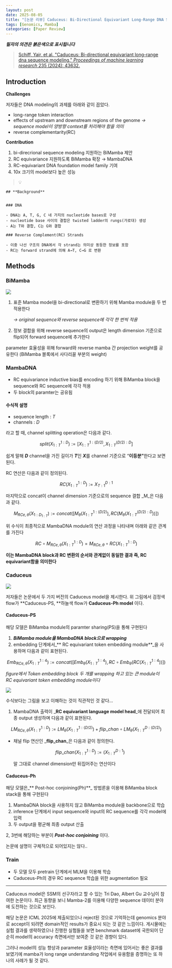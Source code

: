 ```yaml
---
layout: post
date: 2025-08-05
title: "[논문 리뷰] Caduceus: Bi-Directional Equivariant Long-Range DNA Sequence Modeling"
tags: [Genomics, Mamba]
categories: [Paper Review]
---
```


<span class="notion-red">_**필자의 의견은 붉은색으로 표시됩니다**_</span>


> [Schiff, Yair, et al. "Caduceus: Bi-directional equivariant long-range dna sequence modeling." ](https://pmc.ncbi.nlm.nih.gov/articles/PMC12189541/)[_Proceedings of machine learning research_](https://pmc.ncbi.nlm.nih.gov/articles/PMC12189541/)[ 235 (2024): 43632.](https://pmc.ncbi.nlm.nih.gov/articles/PMC12189541/)



## Introduction


**Challenges**


저자들은 DNA modeling의 과제를 아래와 같이 꼽았다.

- long-range token interaction
- effects of upstream and downstream regions of the genome 
_→ sequence model이 양방향 context를 처리해야 함을 의미_
- reverse complementarity(RC)

**Contribution**

1. bi-direcrional sequence modeling 지원하는 BiMamba 제안
1. RC equivariance 지원하도록 BiMamba 확장 → MambaDNA
1. RC-equivariant DNA foundation model family 기여
1. 10x 크기의 model보다 높은 성능

> 💡 


	## **Background**


	### DNA

	- DNA는 A, T, G, C 네 가지의 nucleotide bases로 구성
	- nucleotide base 사이의 결합은 twisted ladder의 rungs(가로대) 생성
	- A는 T와 결합, C는 G와 결합

	### Reverse Complement(RC) Strands

	- 이중 나선 구조의 DNA에서 각 strand는 의미상 동등한 정보를 포함
	- RC는 forward strand에 의해 A→T, C→G 로 변환


## Methods



### BiMamba


![](https://prod-files-secure.s3.us-west-2.amazonaws.com/542b861c-36a8-4051-84e5-8804b6728dba/2c247d59-7815-4980-99f0-8f0d21f445a7/image.png?X-Amz-Algorithm=AWS4-HMAC-SHA256&X-Amz-Content-Sha256=UNSIGNED-PAYLOAD&X-Amz-Credential=ASIAZI2LB466QHEEDPNT%2F20250930%2Fus-west-2%2Fs3%2Faws4_request&X-Amz-Date=20250930T080124Z&X-Amz-Expires=3600&X-Amz-Security-Token=IQoJb3JpZ2luX2VjEF8aCXVzLXdlc3QtMiJHMEUCIDatvy4m%2FKxpcl%2BvKRX5SPoMWtsQio8HjD8t7AqUpD%2FsAiEA8C7mgT3O73u4yEzY5BgjmtMDQ2H%2FpRd7B0v2QAQd8IkqiAQI6P%2F%2F%2F%2F%2F%2F%2F%2F%2F%2FARAAGgw2Mzc0MjMxODM4MDUiDEgq3AaACbG5r481RSrcA61ObtduK4XebxrJP47Nki%2FuKL9MUpJ8iQm9PM0peDCpz3i%2BPGNHsyLpeeroY6bnGgYFnVDPMvOwO6Z9yTZYpvh8d044BZMgjXtajjkQ4SDKBcgGNLUvQtBVO2rCIyNnvguX9AhuByMesGRayNE7SG5ArYS0i0%2B9KDUHRb3wdzfN%2Bt5TxYaJYP7Z7fNc31xueLlUPRZU6t1ZEZZUEisajtXU%2BOpj0QR5Lo9LdoxGnz32uQTvdzxKtpA6sWcYCEeCxKTzVUnaIf2mKWvbUZ3bZ2d3ZW7g6tL%2BrHNGA7elQP%2F5501lkwX%2F2MCJrL0XBtBZdnKemAOy2XjUaMTC0MHOSmjXdy2XQHdOFDJ6CqvTyuDFnBI%2BzTt2JDu1ZwaJa43RmJvjiQXjYIVoCpB5skLdjn%2FJ6lrnKNug3O1pJoBfDSbvJgG3aM13sc5D%2FL4hosuH68OQf%2F1Sk4ls1U1PG2VsqGxsLlj4TOe1ERk3ajiQ4WtEDZWtLEdly5jRkGbizNzBqXm5a7QP7vD3WfkS3mlvtdUlcbUs%2B9i3O0vDD0VF0yR4%2BKHGJJ9APE7%2FfghGwKB1eeffdV7x%2BcURiqaUoWlDlDU2d13Okcz9Y%2BfYjIGpZFnICbm30ZUzUhDaspM7ML2G7sYGOqUBv2Dbn5avidB%2FavgvAF3a4MgTYw%2F%2B8Z2mv%2BoDBDOHuM7688jaJDvbaTRQHJnDTfVfrDvRW2MTghHnBdmxa3YPCvlR54dG1klFgQluSwcrM%2BEyHstjfh5Q%2FU8DCcoXa7TSlUWci7hjsngLI%2BLOyC%2B0jYDSQD5ruqSEs9s08afIYGFWCjoZrXyjYvotC5p7wOKRUp77Fl39AVoGQj2KMI7OVtFXK6Sa&X-Amz-Signature=27d44fcad92f5014e1df9d0522ff06a230da728a36ff844d9f67855b1f7a5e00&X-Amz-SignedHeaders=host&x-amz-checksum-mode=ENABLED&x-id=GetObject)

1. 표준 Mamba model을 bi-directional로 변환하기 위해 Mamba module을 두 번 적용한다

	_→ original sequence와 reverse sequence에 각각 한 번씩 적용_

1. 정보 결합을 위해 reverse sequence의 output은 length dimension 기준으로 flip되어 forward sequence에 추가한다

parameter 효율성을 위해 forward와 reverse mamba 간 projection weight를 공유한다 (BiMamba 블록에서 사다리꼴 부분의 weight)



### MambaDNA

- RC equivariance inductive bias를 encoding 하기 위해 BiMamba block을 sequence와 RC sequence에 각각 적용
- 두 block의 paramter는 공유됨


#### 수식적 설명

- sequence length : _T_
- channels : _D_

라고 할 때,  channel splitting operation은 다음과 같다.


$$
split(X^{1:D}_{1:T}):=[X^{1:(D/2)}_{1:T},X^{(D/2):D}_{1:T}]
$$


<span class="notion-red">쉽게 말해 </span><span class="notion-red">_**D**_</span><span class="notion-red"> channel을 가진 길이가 </span><span class="notion-red">_**T**_</span><span class="notion-red">인 </span><span class="notion-red">_**X**_</span><span class="notion-red">를 channel 기준으로 “</span><span class="notion-red">**이등분”**</span><span class="notion-red">한다고 보면 된다.</span>


RC 연산은 다음과 같이 정의된다.


$$
RC(X^{1:D}_{1:T}):=X^{D:1}_{T:1}
$$


마지막으로 concat이 channel dimension 기준으로의 sequence 결합 _M_은 다음과 같다.


$$
M_{RCe,\theta}(X_{1:D_{1:T}}):=concat([M_{\theta}(X^{1:(D/2)}_{1:T}),RC(M_{\theta}(X^{(D/2):D}_{1:T}))])
$$


위 수식이 최종적으로 MambaDNA module의 연산 과정을 나타내며 아래와 같은 관계를 가진다


$$
RC\circ M_{RCe,\theta}(X^{1:D}_{1:T}) = M_{RCe,\theta} \circ RC(X^{1:D}_{1:T})
$$


**이는 MambaDNA block과 RC 변환의 순서와 관계없이 동일한 결과 즉, RC equivariant함을 의미한다**



### Caduceus


![](https://prod-files-secure.s3.us-west-2.amazonaws.com/542b861c-36a8-4051-84e5-8804b6728dba/f94a60d7-8145-473b-aef9-7c68d3ec604a/image.png?X-Amz-Algorithm=AWS4-HMAC-SHA256&X-Amz-Content-Sha256=UNSIGNED-PAYLOAD&X-Amz-Credential=ASIAZI2LB466QHEEDPNT%2F20250930%2Fus-west-2%2Fs3%2Faws4_request&X-Amz-Date=20250930T080124Z&X-Amz-Expires=3600&X-Amz-Security-Token=IQoJb3JpZ2luX2VjEF8aCXVzLXdlc3QtMiJHMEUCIDatvy4m%2FKxpcl%2BvKRX5SPoMWtsQio8HjD8t7AqUpD%2FsAiEA8C7mgT3O73u4yEzY5BgjmtMDQ2H%2FpRd7B0v2QAQd8IkqiAQI6P%2F%2F%2F%2F%2F%2F%2F%2F%2F%2FARAAGgw2Mzc0MjMxODM4MDUiDEgq3AaACbG5r481RSrcA61ObtduK4XebxrJP47Nki%2FuKL9MUpJ8iQm9PM0peDCpz3i%2BPGNHsyLpeeroY6bnGgYFnVDPMvOwO6Z9yTZYpvh8d044BZMgjXtajjkQ4SDKBcgGNLUvQtBVO2rCIyNnvguX9AhuByMesGRayNE7SG5ArYS0i0%2B9KDUHRb3wdzfN%2Bt5TxYaJYP7Z7fNc31xueLlUPRZU6t1ZEZZUEisajtXU%2BOpj0QR5Lo9LdoxGnz32uQTvdzxKtpA6sWcYCEeCxKTzVUnaIf2mKWvbUZ3bZ2d3ZW7g6tL%2BrHNGA7elQP%2F5501lkwX%2F2MCJrL0XBtBZdnKemAOy2XjUaMTC0MHOSmjXdy2XQHdOFDJ6CqvTyuDFnBI%2BzTt2JDu1ZwaJa43RmJvjiQXjYIVoCpB5skLdjn%2FJ6lrnKNug3O1pJoBfDSbvJgG3aM13sc5D%2FL4hosuH68OQf%2F1Sk4ls1U1PG2VsqGxsLlj4TOe1ERk3ajiQ4WtEDZWtLEdly5jRkGbizNzBqXm5a7QP7vD3WfkS3mlvtdUlcbUs%2B9i3O0vDD0VF0yR4%2BKHGJJ9APE7%2FfghGwKB1eeffdV7x%2BcURiqaUoWlDlDU2d13Okcz9Y%2BfYjIGpZFnICbm30ZUzUhDaspM7ML2G7sYGOqUBv2Dbn5avidB%2FavgvAF3a4MgTYw%2F%2B8Z2mv%2BoDBDOHuM7688jaJDvbaTRQHJnDTfVfrDvRW2MTghHnBdmxa3YPCvlR54dG1klFgQluSwcrM%2BEyHstjfh5Q%2FU8DCcoXa7TSlUWci7hjsngLI%2BLOyC%2B0jYDSQD5ruqSEs9s08afIYGFWCjoZrXyjYvotC5p7wOKRUp77Fl39AVoGQj2KMI7OVtFXK6Sa&X-Amz-Signature=cfa7465c5d777e10ac82e48308fe5e25a7d38224240986ee0dfdc2162c589237&X-Amz-SignedHeaders=host&x-amz-checksum-mode=ENABLED&x-id=GetObject)


저자들은 논문에서 두 가지 버전의 Caduceus model을 제시한다. 위 그림에서 검정색 flow가 **Caduceus-PS, **하늘색 flow가 **Caduceus-Ph model** 이다.



#### Caduceus-PS


해당 모델은 BiMamba module의 paramter sharing(PS)을 통해 구현된다

1. _**BiMamba module을 MambaDNA block으로 wrapping**_
1. embedding 단계에서_** RC equivariant token embedding module**_을 사용하며 다음과 같이 표현된다.

$$
Emb_{RCe,\theta}(X^{1:4}_{1:T}):=concat([Emb_{\theta}(X^{1:4}_{1:T}),RC \circ Emb_{\theta}(RC(X^{1:4}_{1:T}))])
$$


_figure에서 Token embedding block 두 개를 wrapping 하고 있는 큰 module이 RC equivariant token embedding module이다_


![](https://prod-files-secure.s3.us-west-2.amazonaws.com/542b861c-36a8-4051-84e5-8804b6728dba/b175e4da-71eb-4e91-8c23-a06dabe673c9/image.png?X-Amz-Algorithm=AWS4-HMAC-SHA256&X-Amz-Content-Sha256=UNSIGNED-PAYLOAD&X-Amz-Credential=ASIAZI2LB466QHEEDPNT%2F20250930%2Fus-west-2%2Fs3%2Faws4_request&X-Amz-Date=20250930T080124Z&X-Amz-Expires=3600&X-Amz-Security-Token=IQoJb3JpZ2luX2VjEF8aCXVzLXdlc3QtMiJHMEUCIDatvy4m%2FKxpcl%2BvKRX5SPoMWtsQio8HjD8t7AqUpD%2FsAiEA8C7mgT3O73u4yEzY5BgjmtMDQ2H%2FpRd7B0v2QAQd8IkqiAQI6P%2F%2F%2F%2F%2F%2F%2F%2F%2F%2FARAAGgw2Mzc0MjMxODM4MDUiDEgq3AaACbG5r481RSrcA61ObtduK4XebxrJP47Nki%2FuKL9MUpJ8iQm9PM0peDCpz3i%2BPGNHsyLpeeroY6bnGgYFnVDPMvOwO6Z9yTZYpvh8d044BZMgjXtajjkQ4SDKBcgGNLUvQtBVO2rCIyNnvguX9AhuByMesGRayNE7SG5ArYS0i0%2B9KDUHRb3wdzfN%2Bt5TxYaJYP7Z7fNc31xueLlUPRZU6t1ZEZZUEisajtXU%2BOpj0QR5Lo9LdoxGnz32uQTvdzxKtpA6sWcYCEeCxKTzVUnaIf2mKWvbUZ3bZ2d3ZW7g6tL%2BrHNGA7elQP%2F5501lkwX%2F2MCJrL0XBtBZdnKemAOy2XjUaMTC0MHOSmjXdy2XQHdOFDJ6CqvTyuDFnBI%2BzTt2JDu1ZwaJa43RmJvjiQXjYIVoCpB5skLdjn%2FJ6lrnKNug3O1pJoBfDSbvJgG3aM13sc5D%2FL4hosuH68OQf%2F1Sk4ls1U1PG2VsqGxsLlj4TOe1ERk3ajiQ4WtEDZWtLEdly5jRkGbizNzBqXm5a7QP7vD3WfkS3mlvtdUlcbUs%2B9i3O0vDD0VF0yR4%2BKHGJJ9APE7%2FfghGwKB1eeffdV7x%2BcURiqaUoWlDlDU2d13Okcz9Y%2BfYjIGpZFnICbm30ZUzUhDaspM7ML2G7sYGOqUBv2Dbn5avidB%2FavgvAF3a4MgTYw%2F%2B8Z2mv%2BoDBDOHuM7688jaJDvbaTRQHJnDTfVfrDvRW2MTghHnBdmxa3YPCvlR54dG1klFgQluSwcrM%2BEyHstjfh5Q%2FU8DCcoXa7TSlUWci7hjsngLI%2BLOyC%2B0jYDSQD5ruqSEs9s08afIYGFWCjoZrXyjYvotC5p7wOKRUp77Fl39AVoGQj2KMI7OVtFXK6Sa&X-Amz-Signature=2396ae040453e95b9779da99e27b67d7b757dc90c6be3c285f1a65e45afb10ca&X-Amz-SignedHeaders=host&x-amz-checksum-mode=ENABLED&x-id=GetObject)


<span class="notion-red">수식보다는 그림을 보고 이해하는 것이 직관적인 것 같다…</span>

1. MambaDNA 출력이 _**RC equivariant language model head**_에 전달되어 최종 output 생성하며 다음과 같이 표현된다.

$$
LM_{RCe,\theta}(X^{1:D}_{1:T}):= LM_{\theta}(X^{1:(D/2)}_{1:T})+flip\_chan\circ LM_{\theta}(X^{D:(D/2)}_{1:T})
$$

- 채널 flip 연산인 _**flip\_chan**_은 다음과 같이 정의한다.

	$$
	flip\_chan(X^{1:D}_{1:T}):=(X^{D:1}_{1:T})
	$$


	말 그대로 channel dimension만 뒤집어주는 연산이다



#### Caduceus-Ph


해당 모델은_** Post-hoc conjoining(Ph)**_ 방법론을 이용해 BiMamba block stack을 통해 구현된다

1. MambaDNA block을 사용하지 않고 BiMamba module을 backbone으로 학습
1. inference 단계에서 input sequence와 input의 RC sequence를 각각 model에 입력
1. 두 output을 평균해 최종 output 산출

2, 3번에 해당하는 부분이 _**Post-hoc conjoining**_ 이다.


<span class="notion-red">논문에 설명이 구체적으로 되어있지는 않다..</span>



### Train

- 두 모델 모두 pretrain 단계에서 MLM을 이용해 학습
- Caduceus-Ph의 경우 RC sequence 학습을 위한 augmentation 필요

---


<span class="notion-red">Caduceus model은 SSM의 선구자라고 할 수 있는 Tri Dao, Albert Gu 교수님이 참여한 논문이다. 최근 동향을 보니 Mamba-2를 이용해 다양한 sequence 데이터 분야에 도전하는 것으로 보인다.</span>


<span class="notion-red">해당 논문은 ICML 2025에 제출되었으나 reject된 것으로 기억하는데 genomics 분야로 accept이 되려면 domain적인 results가 중요시 되는 것 같은 느낌이다. 게시물에는 실험 결과를 생략하였으나 진행한 실험들을 보면 benchmark dataset에 국한되어 단순히 model의 accuracy 측면에서만 보여준 것 같은 경향이 있다.</span>


<span class="notion-red">그러나 model의 성능 향상과 parameter 효율성이라는 측면에 있어서는 좋은 결과를 보였기에 mamba가 long range understanding 작업에서 유용함을 증명하는 또 하나의 사례가 될 것 같다.</span>

